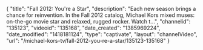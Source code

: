 {
    "title": "Fall 2012: You're a Star",
    "description": "Each new season brings a chance for reinvention. In the Fall 2012 catalog, Michael Kors mixed muses: on-the-go movie star and relaxed, rugged rocker. Watch t...",
    "channelid": "135123",
    "videoid": "135168",
    "date_created": "1385969224",
    "date_modified": "1418181124",
    "type": "captivate",
    "layout": "channelVideo",
    "url": "\/michael-kors-tv\/fall-2012-you-re-a-star\/135123-135168"
}